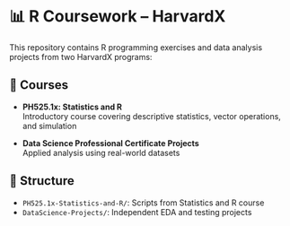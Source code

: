 # 📊 R Coursework – HarvardX

This repository contains R programming exercises and data analysis projects from two HarvardX programs:

## 📘 Courses

- **PH525.1x: Statistics and R**  
  Introductory course covering descriptive statistics, vector operations, and simulation

- **Data Science Professional Certificate Projects**  
  Applied analysis using real-world datasets

## 📁 Structure

- `PH525.1x-Statistics-and-R/`: Scripts from Statistics and R course
- `DataScience-Projects/`: Independent EDA and testing projects
